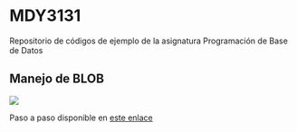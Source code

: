 # MDY3131
Repositorio de códigos de ejemplo de la asignatura Programación de Base de Datos

## Manejo de BLOB
[![](http://img.youtube.com/vi/zdN5q4CLkWI/0.jpg)](http://www.youtube.com/watch?v=zdN5q4CLkWI "Tipos de datos BLOB en OCI")

Paso a paso disponible en [este enlace](blob_en_cloud.md)

